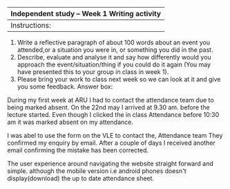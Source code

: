 |Independent study – Week 1 Writing activity|
|-------------------------------------------|
|Instructions:|
1. Write a reflective paragraph of about 100 words about an event you attended,or a situation you were in, or something you did in the past. 
2. Describe, evaluate and analyse it and say how differently would you approach the event/situation/thing if you could do it again (You may have presented this to your group in class in week 1).
3.  Please bring your work to class next week so we can look at it and give you some feedback.
Answer box:


During my first week at ARU I had to contact the attendance team due to being marked absent.
On the 22nd may I arrived at 9.30 am. before the lecture started. 
Even though I clicked the in class Attendance before 10:30 am it was marked absent on my attendance.

I was abel to use the form on the VLE to contact the, Attendance team They confirmed my enquiry by email. After a couple of days I received another email confirming the mistake has been corrected.

The user experience around navigating the website straight forward and simple. although the mobile version i.e android phones doesn't display(download) the up to date attendance sheet.



































